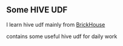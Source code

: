 ## Some HIVE UDF

I learn hive udf mainly from [BrickHouse](https://github.com/klout/brickhouse)

contains some useful hive udf for daily work 


